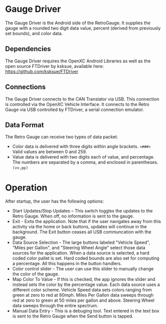 Gauge Driver
============

The Gauge Driver is the Android side of the RetroGauge.  It supplies the gauge
with a rounded two digit data value, percent (derived from previously set
bounds), and color data.

Dependencies
------------

The Gauge Driver requires the OpenXC Android Libraries as well as the open
source FTDriver by ksksue, available here:  https://github.com/ksksue/FTDriver

Connections
-----------

The Gauge Driver connects to the CAN Translator via USB.  This connection is
controlled via the OpenXC Vehicle Interface. It connects to the Retro Gauge via
USB controlled by FTDriver, a serial connection emulator.

Data Format
-----------

The Retro Gauge can receive two types of data packet.

* Color data is delivered with three digits within angle brackets.  `<###>`
  Valid values are between 0 and 259.
* Value data is delivered with two digits each of value, and percentage.  The
  numbers are separated by a comma, and enclosed in parentheses.  `(vv,pp)`

Operation
==========

After startup, the user has the following options:

* Start Updates/Stop Updates – This switch toggles the updates to the Retro
  Gauge.  When off, no information is sent to the gauge.
* Exit - Exits the application.  Note that if the user navigates away from this
  activity via the home or back buttons, updates will continue in the
  background.  The Exit button ceases all USB communcation with the gauge.
* Data Source Selection - The large buttons labeled "Vehicle Speed", "Miles per
  Gallon", and "Steering Wheel Angle" select those data sources for the
  application.  When a data source is selected, a hard coded color pallet is
  set.  Hard coded bounds are also set for computing a percentage.  All this
  happens in the button handlers.
* Color control slider - The user can use this slider to manually change the
  color of the gauge.
* Map Color To Value - If this is checked, the app ignores the slider and
  instead sets the color by the percentage value.  Each data source uses a
  different color scheme.  Vehicle Speed data sets colors ranging from green at
  zero to red at 80mph.  Miles Per Gallon data sweeps through red at zero to
  green at 50 miles per gallon and above.  Steering Wheel data sweeps through
  the entire spectrum.
* Manual Data Entry - This is a debuging tool.  Text entered in the text box is
  sent to the Retro Gauge when the Send button is tapped.
